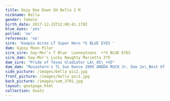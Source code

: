 ```yaml
---
title: Dozy Doe Down SH Bella 1 M
nickname: Bella
gender: female
birth_date: 2017-12-23T12:08:41.170Z
blue_eyes: 'yes'
polled: 'no'
reference: 'no'
sire: 'Kaapio Acres LT Super Hero *S BLUE EYES '
dam: Gypsy Moon Pilar
sire_sire: Gay-Mor’s T Blue  Looneytoons  +*S BLUE EYES
sire_dam: Gay-Mor's Lucky Naughty Marietta 3*D
dam_sire: "Pride of Texas Gladiator LA\_85\_+VE"
dam_dam: "Rosasharn's TL Sun Dance 2005 ANDDA RGCH Jr. Doe 2x\_Best Of Breed Jr. Doe"
side_picture: /images/bella pic2.jpg
front_picture: /images/bella pic1.jpg
back_picture: /images/sam_3701.jpg
layout: goatpage.html
collection: Goats
---
```


